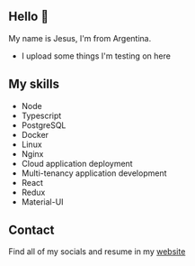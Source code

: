 ## Hello 👋

My name is Jesus, I'm from Argentina.

- I upload some things I'm testing on here

## My skills

- Node
- Typescript
- PostgreSQL
- Docker
- Linux
- Nginx
- Cloud application deployment
- Multi-tenancy application development
- React
- Redux
- Material-UI

## Contact

Find all of my socials and resume in my [website](https://jesusandres31.github.io/littlelink/)
